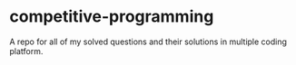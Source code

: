 # competitive-programming
A repo for all of my solved questions and their solutions in multiple coding platform.
